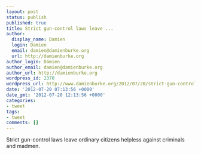 ```yaml
---
layout: post
status: publish
published: true
title: Strict gun-control laws leave ...
author:
  display_name: Damien
  login: Damien
  email: damien@damienburke.org
  url: http://damienburke.org
author_login: Damien
author_email: damien@damienburke.org
author_url: http://damienburke.org
wordpress_id: 2370
wordpress_url: http://www.damienburke.org/2012/07/20/strict-gun-control-laws-leave/
date: '2012-07-20 07:13:56 +0000'
date_gmt: '2012-07-20 12:13:56 +0000'
categories:
- tweet
tags:
- tweet
comments: []
---
```

<p>Strict gun-control laws leave ordinary citizens helpless against criminals and madmen.</p>
